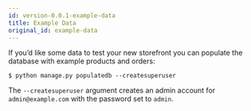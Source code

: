 ```yaml
---
id: version-0.0.1-example-data
title: Example Data
original_id: example-data
---
```


If you’d like some data to test your new storefront you can populate the database with example products and orders:

```console
$ python manage.py populatedb --createsuperuser
```

The `--createsuperuser` argument creates an admin account for `admin@example.com` with the password set to `admin`.